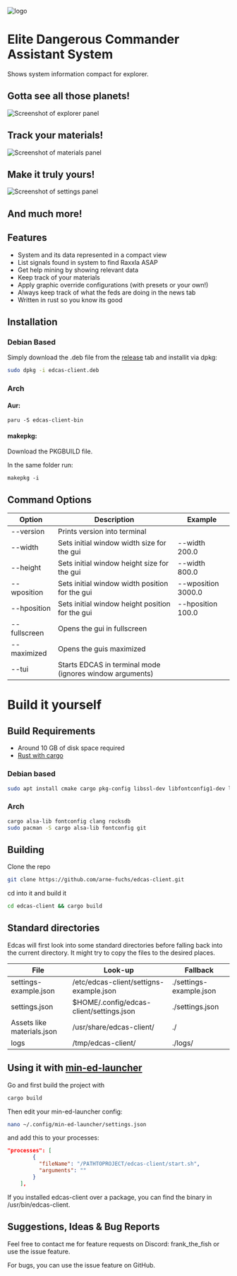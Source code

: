 ![logo](graphics/logo/edcas.png)

# Elite Dangerous Commander Assistant System

Shows system information compact for explorer.

<h2>Gotta see all those planets!</h2>

![Screenshot of explorer panel](graphics/screenshots/explorer-screenshot.jpg "Explorer Panel")

<h2>Track your materials!</h2>

![Screenshot of materials panel](graphics/screenshots/materials-screenshot.jpg "Materials Panel")

<h2>Make it truly yours!</h2>

![Screenshot of settings panel](graphics/screenshots/settings-screenshot.jpg "Settings Panel")

<h2>And much more!</h2>

## Features

* System and its data represented in a compact view
* List signals found in system to find Raxxla ASAP
* Get help mining by showing relevant data
* Keep track of your materials
* Apply graphic override configurations (with presets or your own!)
* Always keep track of what the feds are doing in the news tab
* Written in rust so you know its good

## Installation

### Debian Based

Simply download the .deb file from the <a href="https://github.com/arne-fuchs/edcas-client/releases">release</a> tab and installit via dpkg:

```bash
sudo dpkg -i edcas-client.deb
```

### Arch

#### Aur:

```
paru -S edcas-client-bin
```
#### makepkg:

Download the PKGBUILD file.

In the same folder run:
```
makepkg -i
```

## Command Options

| Option       | Description                                              | Example            |
|--------------|----------------------------------------------------------|--------------------|
| --version    | Prints version into terminal                             |                    |
| --width      | Sets initial window width size for the gui               | --width 200.0      |
| --height     | Sets initial window height size for the gui              | --width 800.0      |
| --wposition  | Sets initial window width position for the gui           | --wposition 3000.0 |
| --hposition  | Sets initial window height position for the gui          | --hposition 100.0  |
| --fullscreen | Opens the gui in fullscreen                              |                    |
| --maximized  | Opens the guis maximized                                 |                    |
| --tui        | Starts EDCAS in terminal mode (ignores window arguments) |                    |

# Build it yourself

## Build Requirements

* Around 10 GB of disk space required
* <a href=https://www.rust-lang.org/tools/install >Rust with cargo</a>

### Debian based

```bash
sudo apt install cmake cargo pkg-config libssl-dev libfontconfig1-dev libclang-dev openssl clang build-essential git libudev-dev
```
### Arch

```bash 
cargo alsa-lib fontconfig clang rocksdb
sudo pacman -S cargo alsa-lib fontconfig git
```
## Building

Clone the repo

```bash
git clone https://github.com/arne-fuchs/edcas-client.git
```

cd into it and build it

```bash
cd edcas-client && cargo build
```

## Standard directories

Edcas will first look into some standard directories before falling back into the current directory.
It might try to copy the files to the desired places.

| File                       | Look-up                                  | Fallback                |
|----------------------------|------------------------------------------|-------------------------|
| settings-example.json      | /etc/edcas-client/settigns-example.json  | ./settings-example.json |
| settings.json              | $HOME/.config/edcas-client/settings.json | ./settings.json         |
| Assets like materials.json | /usr/share/edcas-client/                 | ./                      |
| logs                       | /tmp/edcas-client/                       | ./logs/                 |


## Using it with <a href=https://github.com/rfvgyhn/min-ed-launcher>min-ed-launcher</a>

Go and first build the project with
```bash
cargo build
```

Then edit your min-ed-launcher config:

```bash
nano ~/.config/min-ed-launcher/settings.json
```

and add this to your processes:

```json
"processes": [
        {
          "fileName": "/PATHTOPROJECT/edcas-client/start.sh",
          "arguments": ""
        }
    ],
```

If you installed edcas-client over a package, you can find the binary in /usr/bin/edcas-client.

## Suggestions, Ideas & Bug Reports
Feel free to contact me for feature requests on Discord: frank_the_fish or use the issue feature.

For bugs, you can use the issue feature on GitHub.
